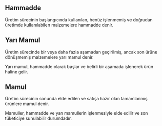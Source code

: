 
## Hammadde

Üretim sürecinin başlangıcında kullanılan, henüz işlenmemiş ve doğrudan üretimde kullanılabilen malzemelere hammadde denir. 

## Yarı Mamul

Üretim sürecinde bir veya daha fazla aşamadan geçirilmiş, ancak son ürüne dönüşmemiş malzemelere yarı mamul denir. 

Yarı mamul, hammadde olarak başlar ve belirli bir aşamada işlenerek ürün haline gelir.

## Mamul

Üretim sürecinin sonunda elde edilen ve satışa hazır olan tamamlanmış ürünlere mamul denir.

Mamuller, hammadde ve yarı mamullerin işlenmesiyle elde edilir ve son tüketiciye sunulabilir durumdadır.